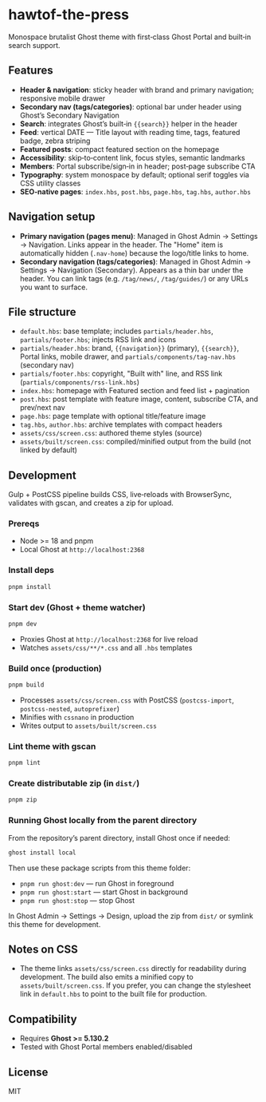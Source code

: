 # hawtof-the-press

Monospace brutalist Ghost theme with first‑class Ghost Portal and built‑in search support.

## Features

- **Header & navigation**: sticky header with brand and primary navigation; responsive mobile drawer
- **Secondary nav (tags/categories)**: optional bar under header using Ghost’s Secondary Navigation
- **Search**: integrates Ghost’s built‑in `{{search}}` helper in the header
- **Feed**: vertical DATE — Title layout with reading time, tags, featured badge, zebra striping
- **Featured posts**: compact featured section on the homepage
- **Accessibility**: skip‑to‑content link, focus styles, semantic landmarks
- **Members**: Portal subscribe/sign‑in in header; post‑page subscribe CTA
- **Typography**: system monospace by default; optional serif toggles via CSS utility classes
- **SEO‑native pages**: `index.hbs`, `post.hbs`, `page.hbs`, `tag.hbs`, `author.hbs`

## Navigation setup

- **Primary navigation (pages menu)**: Managed in Ghost Admin → Settings → Navigation. Links appear in the header. The "Home" item is automatically hidden (`.nav-home`) because the logo/title links to home.
- **Secondary navigation (tags/categories)**: Managed in Ghost Admin → Settings → Navigation (Secondary). Appears as a thin bar under the header. You can link tags (e.g. `/tag/news/`, `/tag/guides/`) or any URLs you want to surface.

## File structure

- `default.hbs`: base template; includes `partials/header.hbs`, `partials/footer.hbs`; injects RSS link and icons
- `partials/header.hbs`: brand, `{{navigation}}` (primary), `{{search}}`, Portal links, mobile drawer, and `partials/components/tag-nav.hbs` (secondary nav)
- `partials/footer.hbs`: copyright, "Built with" line, and RSS link (`partials/components/rss-link.hbs`)
- `index.hbs`: homepage with Featured section and feed list + pagination
- `post.hbs`: post template with feature image, content, subscribe CTA, and prev/next nav
- `page.hbs`: page template with optional title/feature image
- `tag.hbs`, `author.hbs`: archive templates with compact headers
- `assets/css/screen.css`: authored theme styles (source)
- `assets/built/screen.css`: compiled/minified output from the build (not linked by default)

## Development

Gulp + PostCSS pipeline builds CSS, live‑reloads with BrowserSync, validates with gscan, and creates a zip for upload.

### Prereqs

- Node >= 18 and pnpm
- Local Ghost at `http://localhost:2368`

### Install deps

```bash
pnpm install
```

### Start dev (Ghost + theme watcher)

```bash
pnpm dev
```

- Proxies Ghost at `http://localhost:2368` for live reload
- Watches `assets/css/**/*.css` and all `.hbs` templates

### Build once (production)

```bash
pnpm build
```

- Processes `assets/css/screen.css` with PostCSS (`postcss-import`, `postcss-nested`, `autoprefixer`)
- Minifies with `cssnano` in production
- Writes output to `assets/built/screen.css`

### Lint theme with gscan

```bash
pnpm lint
```

### Create distributable zip (in `dist/`)

```bash
pnpm zip
```

### Running Ghost locally from the parent directory

From the repository’s parent directory, install Ghost once if needed:

```bash
ghost install local
```

Then use these package scripts from this theme folder:

- `pnpm run ghost:dev` — run Ghost in foreground
- `pnpm run ghost:start` — start Ghost in background
- `pnpm run ghost:stop` — stop Ghost

In Ghost Admin → Settings → Design, upload the zip from `dist/` or symlink this theme for development.

## Notes on CSS

- The theme links `assets/css/screen.css` directly for readability during development. The build also emits a minified copy to `assets/built/screen.css`. If you prefer, you can change the stylesheet link in `default.hbs` to point to the built file for production.

## Compatibility

- Requires **Ghost >= 5.130.2**
- Tested with Ghost Portal members enabled/disabled

## License

MIT
